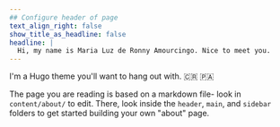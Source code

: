 ```yaml
---
## Configure header of page
text_align_right: false
show_title_as_headline: false
headline: |
  Hi, my name is Maria Luz de Ronny Amourcingo. Nice to meet you.
---
```


<!-- this is a subheadline -->
I'm a Hugo theme you'll want to hang out with. :costa_rica: :panama: 

The page you are reading is based on a markdown file- look in `content/about/` to edit. There, look inside the `header`, `main`, and `sidebar` folders to get started building your own "about" page.
